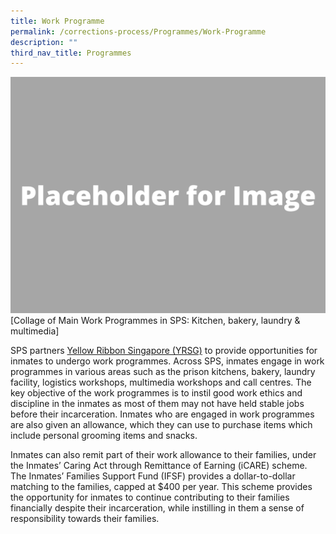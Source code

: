 ```yaml
---
title: Work Programme
permalink: /corrections-process/Programmes/Work-Programme
description: ""
third_nav_title: Programmes
---
```

![](/images/Placeholder%20for%20Image.png)
[Collage of Main Work Programmes in SPS: Kitchen, bakery, laundry & multimedia]

SPS partners [Yellow Ribbon Singapore (YRSG)](https://www.yellowribbon.gov.sg/) to provide opportunities for inmates to undergo work programmes. Across SPS, inmates engage in work programmes in various areas such as the prison kitchens, bakery, laundry facility, logistics workshops, multimedia workshops and call centres. The key objective of the work programmes is to instil good work ethics and discipline in the inmates as most of them may not have held stable jobs before their incarceration. Inmates who are engaged in work programmes are also given an allowance, which they can use to purchase items which include personal grooming items and snacks.

Inmates can also remit part of their work allowance to their families, under the Inmates’ Caring Act through Remittance of Earning (iCARE) scheme. The Inmates’ Families Support Fund (IFSF) provides a dollar-to-dollar matching to the families, capped at $400 per year. This scheme provides the opportunity for inmates to continue contributing to their families financially despite their incarceration, while instilling in them a sense of responsibility towards their families.